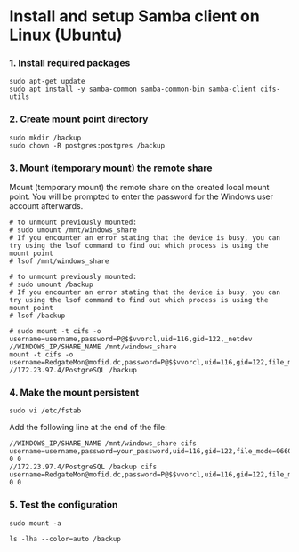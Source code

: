# Install and setup Samba client on Linux (Ubuntu)


### 1. Install required packages

```shell
sudo apt-get update
sudo apt install -y samba-common samba-common-bin samba-client cifs-utils
```

### 2. Create mount point directory

```shell
sudo mkdir /backup
sudo chown -R postgres:postgres /backup
```

### 3. Mount (temporary mount) the remote share

Mount (temporary mount) the remote share on the created local mount point. You will be prompted to enter the password for the Windows user account afterwards.

```shell
# to unmount previously mounted:
# sudo umount /mnt/windows_share
# If you encounter an error stating that the device is busy, you can try using the lsof command to find out which process is using the mount point
# lsof /mnt/windows_share

# to unmount previously mounted:
# sudo umount /backup
# If you encounter an error stating that the device is busy, you can try using the lsof command to find out which process is using the mount point
# lsof /backup

# sudo mount -t cifs -o username=username,password=P@$$vvorcl,uid=116,gid=122,_netdev //WINDOWS_IP/SHARE_NAME /mnt/windows_share
mount -t cifs -o username=RedgateMon@mofid.dc,password=P@$$vvorcl,uid=116,gid=122,file_mode=0660,dir_mode=0660,_netdev //172.23.97.4/PostgreSQL /backup

```


### 4. Make the mount persistent


```shell
sudo vi /etc/fstab
```

Add the following line at the end of the file:

```shell
//WINDOWS_IP/SHARE_NAME /mnt/windows_share cifs username=username,password=your_password,uid=116,gid=122,file_mode=0660,dir_mode=0660,_netdev 0 0
//172.23.97.4/PostgreSQL /backup cifs username=RedgateMon@mofid.dc,password=P@$$vvorcl,uid=116,gid=122,file_mode=0660,dir_mode=0660,_netdev 0 0
```

### 5. Test the configuration

```shell
sudo mount -a

ls -lha --color=auto /backup
```
